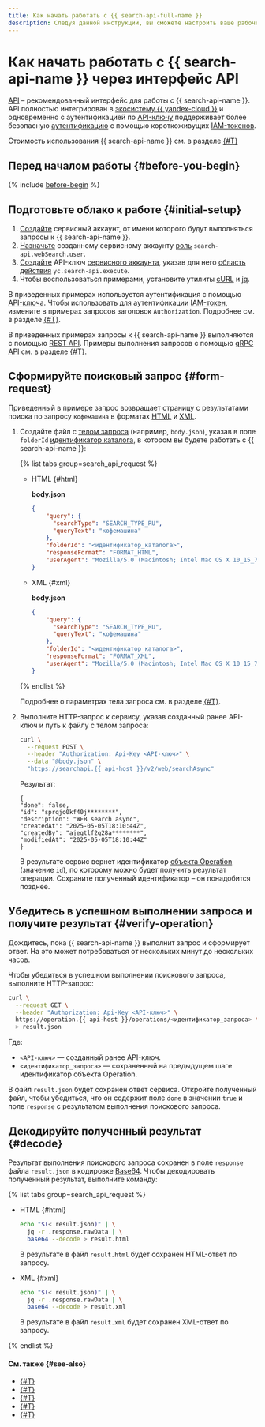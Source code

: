 ```yaml
---
title: Как начать работать с {{ search-api-full-name }}
description: Следуя данной инструкции, вы сможете настроить ваше рабочее пространство {{ yandex-cloud }} и начать работать с {{ search-api-name }} с помощью интерфейса API.
---
```


# Как начать работать с {{ search-api-name }} через интерфейс API

[API](../concepts/index.md#api-v2) – рекомендованный интерфейс для работы с {{ search-api-name }}. API полностью интегрирован в [экосистему {{ yandex-cloud }}](../../overview/concepts/services.md) и одновременно с аутентификацией по [API-ключу](../../iam/concepts/authorization/api-key.md) поддерживает более безопасную [аутентификацию](../api-ref/authentication.md) с помощью короткоживущих [IAM-токенов](../../iam/concepts/authorization/iam-token.md).

Стоимость использования {{ search-api-name }} см. в разделе [{#T}](../pricing.md)

## Перед началом работы {#before-you-begin}

{% include [before-begin](../../_tutorials/_tutorials_includes/before-you-begin.md) %}

## Подготовьте облако к работе {#initial-setup}

1. [Создайте](../../iam/operations/sa/create.md) сервисный аккаунт, от имени которого будут выполняться запросы к {{ search-api-name }}.
1. [Назначьте](../../iam/operations/sa/assign-role-for-sa.md#binding-role-resource) созданному сервисному аккаунту [роль](../../search-api/security/index.md#search-api-webSearch-user) `search-api.webSearch.user`.
1. [Создайте](../../iam/operations/authentication/manage-api-keys.md#create-api-key) API-ключ [сервисного аккаунта](../../iam/concepts/users/service-accounts.md), указав для него [область действия](../../iam/concepts/authorization/api-key.md#scoped-api-keys) `yc.search-api.execute`.
1. Чтобы воспользоваться примерами, установите утилиты [cURL](https://curl.haxx.se) и [jq](https://stedolan.github.io/jq).

В приведенных примерах используется аутентификация с помощью [API-ключа](../../iam/concepts/authorization/api-key.md). Чтобы использовать для аутентификации [IAM-токен](../../iam/concepts/authorization/iam-token.md), измените в примерах запросов заголовок `Authorization`. Подробнее см. в разделе [{#T}](../../search-api/api-ref/authentication.md).

В приведенных примерах запросы к {{ search-api-name }} выполняются с помощью [REST API](../api-ref/). Примеры выполнения запросов с помощью [gRPC API](../api-ref/grpc/) см. в разделе [{#T}](../operations/web-search.md).

## Сформируйте поисковый запрос {#form-request}

Приведенный в примере запрос возвращает страницу с результатами поиска по запросу `кофемашина` в форматах [HTML](../concepts/html-response.md) и [XML](../concepts/response.md).

1. Создайте файл с [телом запроса](../concepts/web-search.md#parameters) (например, `body.json`), указав в поле `folderId` [идентификатор каталога](../../resource-manager/operations/folder/get-id.md), в котором вы будете работать с {{ search-api-name }}:

    {% list tabs group=search_api_request %}

    - HTML {#html}

      **body.json**

      ```json
      {
          "query": {
            "searchType": "SEARCH_TYPE_RU",
            "queryText": "кофемашина"
          },
          "folderId": "<идентификатор_каталога>",
          "responseFormat": "FORMAT_HTML",
          "userAgent": "Mozilla/5.0 (Macintosh; Intel Mac OS X 10_15_7) AppleWebKit/537.36 (KHTML, like Gecko) Chrome/132.0.0.0 YaBrowser/25.2.0.0 Safari/537.36"
      }
      ```

    - XML {#xml}

      **body.json**

      ```json
      {
          "query": {
            "searchType": "SEARCH_TYPE_RU",
            "queryText": "кофемашина"
          },
          "folderId": "<идентификатор_каталога>",
          "responseFormat": "FORMAT_XML",
          "userAgent": "Mozilla/5.0 (Macintosh; Intel Mac OS X 10_15_7) AppleWebKit/537.36 (KHTML, like Gecko) Chrome/132.0.0.0 YaBrowser/25.2.0.0 Safari/537.36"
      }
      ```

    {% endlist %}

    Подробнее о параметрах тела запроса см. в разделе [{#T}](../concepts/web-search.md#parameters).
1. Выполните HTTP-запрос к сервису, указав созданный ранее API-ключ и путь к файлу с телом запроса:

      ```bash
      curl \
        --request POST \
        --header "Authorization: Api-Key <API-ключ>" \
        --data "@body.json" \
        "https://searchapi.{{ api-host }}/v2/web/searchAsync"
      ```

      Результат:

      ```text
      {
      "done": false,
      "id": "sprqjo0kf40j********",
      "description": "WEB search async",
      "createdAt": "2025-05-05T18:10:44Z",
      "createdBy": "ajegtlf2q28a********",
      "modifiedAt": "2025-05-05T18:10:44Z"
      }
      ```

      В результате сервис вернет идентификатор [объекта Operation](../../api-design-guide/concepts/operation.md) (значение `id`), по которому можно будет получить результат операции. Сохраните полученный идентификатор – он понадобится позднее.

## Убедитесь в успешном выполнении запроса и получите результат {#verify-operation}

Дождитесь, пока {{ search-api-name }} выполнит запрос и сформирует ответ. На это может потребоваться от нескольких минут до нескольких часов.

Чтобы убедиться в успешном выполнении поискового запроса, выполните HTTP-запрос:

  ```bash
  curl \
    --request GET \
    --header "Authorization: Api-Key <API-ключ>" \
    https://operation.{{ api-host }}/operations/<идентификатор_запроса> \
    > result.json
  ```

  Где:

  * `<API-ключ>` — созданный ранее API-ключ.
  * `<идентификатор_запроса>` — сохраненный на предыдущем шаге идентификатор объекта Operation.

  В файл `result.json` будет сохранен ответ сервиса. Откройте полученный файл, чтобы убедиться, что он содержит поле `done` в значении `true` и поле `response` с результатом выполнения поискового запроса.

## Декодируйте полученный результат {#decode}

Результат выполнения поискового запроса сохранен в поле `response` файла `result.json` в кодировке [Base64](https://ru.wikipedia.org/wiki/Base64). Чтобы декодировать полученный результат, выполните команду:

{% list tabs group=search_api_request %}

- HTML {#html}

  ```bash
  echo "$(< result.json)" | \
    jq -r .response.rawData | \
    base64 --decode > result.html
  ```

  В результате в файл `result.html` будет сохранен HTML-ответ по запросу.

- XML {#xml}

  ```bash
  echo "$(< result.json)" | \
    jq -r .response.rawData | \
    base64 --decode > result.xml
  ```

  В результате в файл `result.xml` будет сохранен XML-ответ по запросу.

{% endlist %}

#### См. также {#see-also}

* [{#T}](../api-ref/authentication.md)
* [{#T}](../operations/web-search.md)
* [{#T}](../operations/web-search-sync.md)
* [{#T}](../concepts/web-search.md)
* [{#T}](../pricing.md)
